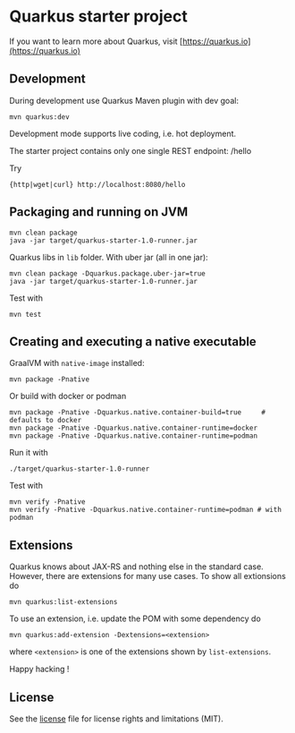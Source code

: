 # Quarkus starter project

If you want to learn more about Quarkus, visit [https://quarkus.io](https://quarkus.io)


## Development

During development use Quarkus Maven plugin with dev goal:

```
mvn quarkus:dev

```
Development mode supports live coding, i.e. hot deployment.

The starter project contains only one single REST endpoint: /hello

Try

```
{http|wget|curl} http://localhost:8080/hello
```


## Packaging and running on JVM

```
mvn clean package
java -jar target/quarkus-starter-1.0-runner.jar
```

Quarkus libs in ``lib`` folder. With uber jar (all in one jar):

```
mvn clean package -Dquarkus.package.uber-jar=true
java -jar target/quarkus-starter-1.0-runner.jar
```


Test with
```
mvn test
```

## Creating and executing a native executable

GraalVM with `native-image` installed:

```
mvn package -Pnative 
```

Or build with docker or podman

```
mvn package -Pnative -Dquarkus.native.container-build=true     # defaults to docker
mvn package -Pnative -Dquarkus.native.container-runtime=docker
mvn package -Pnative -Dquarkus.native.container-runtime=podman
```

Run it with 

```
./target/quarkus-starter-1.0-runner
```

Test with

```
mvn verify -Pnative
mvn verify -Pnative -Dquarkus.native.container-runtime=podman # with podman
```

## Extensions
Quarkus knows about JAX-RS and nothing else in the standard case. However, there
are extensions for many use cases. To show all extionsions do

```
mvn quarkus:list-extensions
```

To use an extension, i.e. update the POM with some dependency do

```
mvn quarkus:add-extension -Dextensions=<extension>
```

where ``<extension>`` is one of the extensions shown by ``list-extensions``.


Happy hacking !


## License

See the [license](license.txt) file for license rights and limitations (MIT).



